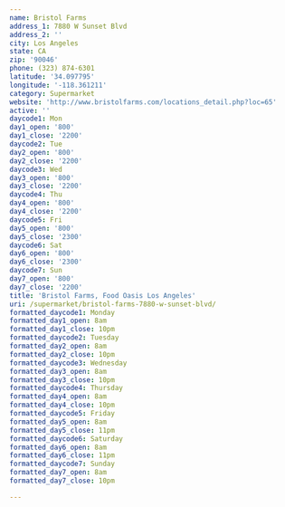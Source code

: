 ```yaml
---
name: Bristol Farms
address_1: 7880 W Sunset Blvd
address_2: ''
city: Los Angeles
state: CA
zip: '90046'
phone: (323) 874-6301
latitude: '34.097795'
longitude: '-118.361211'
category: Supermarket
website: 'http://www.bristolfarms.com/locations_detail.php?loc=65'
active: ''
daycode1: Mon
day1_open: '800'
day1_close: '2200'
daycode2: Tue
day2_open: '800'
day2_close: '2200'
daycode3: Wed
day3_open: '800'
day3_close: '2200'
daycode4: Thu
day4_open: '800'
day4_close: '2200'
daycode5: Fri
day5_open: '800'
day5_close: '2300'
daycode6: Sat
day6_open: '800'
day6_close: '2300'
daycode7: Sun
day7_open: '800'
day7_close: '2200'
title: 'Bristol Farms, Food Oasis Los Angeles'
uri: /supermarket/bristol-farms-7880-w-sunset-blvd/
formatted_daycode1: Monday
formatted_day1_open: 8am
formatted_day1_close: 10pm
formatted_daycode2: Tuesday
formatted_day2_open: 8am
formatted_day2_close: 10pm
formatted_daycode3: Wednesday
formatted_day3_open: 8am
formatted_day3_close: 10pm
formatted_daycode4: Thursday
formatted_day4_open: 8am
formatted_day4_close: 10pm
formatted_daycode5: Friday
formatted_day5_open: 8am
formatted_day5_close: 11pm
formatted_daycode6: Saturday
formatted_day6_open: 8am
formatted_day6_close: 11pm
formatted_daycode7: Sunday
formatted_day7_open: 8am
formatted_day7_close: 10pm

---
```




